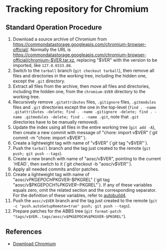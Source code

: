 # Tracking repository for Chromium

## Standard Operation Procedure

1. Download a source archive of Chromium from <https://commondatastorage.googleapis.com/chromium-browser-official/>. Normally the URL is <https://commondatastorage.googleapis.com/chromium-browser-official/chromium-$VER.tar.xz>, replacing "$VER" with the version to be imported, like `127.0.6533.88`.
2. Switch to the `tarball` branch (`git checkout tarball`), then remove all files and directories in the working tree, including the hidden one, except the `.git` directory.
3. Extract all files from the archive, then move all files and directories, including the hidden one, from the `chromium-$VER` directory to the working tree.
4. Recursively remove `.gitattributes` files, `.gitignore` files, `.gitmodules` files and `.git` directories except the one in the top-level (`find . -name .gitattributes -delete; find . -name .gitignore -delete; find . -name .gitmodules -delete; find . -name .git`, note that `.git` directories have to be manually removed).
5. Update the index using all files in the entire working tree (`git add -A`), then create a new commit with message of "chore: import v$VER" (`git commit -m "chore: import v$VER"`).
6. Create a lightweight tag with name of "v$VER" (`git tag "v$VER"`).
7. Push the `tarball` branch and the tag just created to the remote (`git push; git push --tags`).
8. Create a new branch with name of "aosc/v$VER", pointing to the current `HEAD`, then switch to it (`git checkout -b "aosc/v$VER"`).
9. Apply all needed commits and/or patches.
10. Create a lightweight tag with name of "aosc/v$PKGEPOCH%$PKGVER-$PKGREL" (`git tag "aosc/v$PKGEPOCH%$PKGVER-$PKGREL"`). If any of these variables equals zero, omit the related section and the corresponding separator. For the definition of these variables, refer to [autobuild4](https://github.com/AOSC-Dev/autobuild4).
11. Push the `aosc/v$VER` branch and the tag just created to the remote (`git -c "push.autoSetupRemote=true" push; git push --tags`).
12. Prepare patches for the ABBS tree (`git format-patch "tags/v$VER..tags/aosc/v$PKGEPOCH%$PKGVER-$PKGREL"`).

## References

- [Download Chromium](https://www.chromium.org/getting-involved/download-chromium/)
